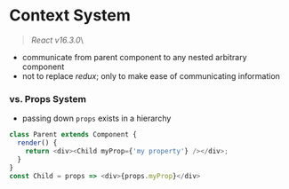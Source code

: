 # Context System
> *React v16.3.0*\
* communicate from parent component to any nested arbitrary component
* not to replace *redux*; only to make ease of communicating information

### vs. Props System
* passing down `props` exists in a hierarchy
```javascript
class Parent extends Component {
  render() {
    return <div><Child myProp={'my property'} /></div>;
  }
}
const Child = props => <div>{props.myProp}</div>
```